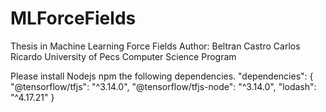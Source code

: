 # MLForceFields

Thesis in Machine Learning Force Fields 
Author: Beltran Castro Carlos Ricardo
University of Pecs 
Computer Science Program

Please install Nodejs
npm the following dependencies.
"dependencies": {
    "@tensorflow/tfjs": "^3.14.0",
    "@tensorflow/tfjs-node": "^3.14.0",
    "lodash": "^4.17.21"
  }